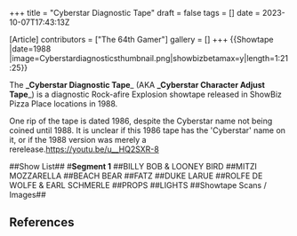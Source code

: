+++
title = "Cyberstar Diagnostic Tape"
draft = false
tags = []
date = 2023-10-07T17:43:13Z

[Article]
contributors = ["The 64th Gamer"]
gallery = []
+++
{{Showtape
|date=1988
|image=Cyberstardiagnosticsthumbnail.png|showbizbetamax=y|length=1:21:25}}

The **_Cyberstar Diagnostic Tape**_ (AKA **_Cyberstar Character Adjust Tape**_) is a diagnostic Rock-afire Explosion showtape released in ShowBiz Pizza Place locations in 1988.

One rip of the tape is dated 1986, despite the Cyberstar name not being coined until 1988. It is unclear if this 1986 tape has the 'Cyberstar' name on it, or if the 1988 version was merely a rerelease.<ref>https://youtu.be/u__HQ2SXR-8</ref>

##Show List##
#**Segment 1**
##BILLY BOB & LOONEY BIRD
##MITZI MOZZARELLA
##BEACH BEAR
##FATZ
##DUKE LARUE
##ROLFE DE WOLFE & EARL SCHMERLE
##PROPS
##LIGHTS
##Showtape Scans / Images##


## References ##